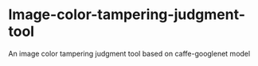 # Image-color-tampering-judgment-tool
An image color tampering judgment tool based on caffe-googlenet model

